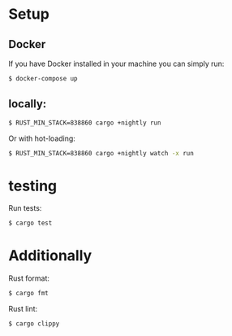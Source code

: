 # Setup 

## Docker
If you have Docker installed in your machine you can simply run:
```bash
$ docker-compose up
```
## locally:
```bash
$ RUST_MIN_STACK=838860 cargo +nightly run
```
Or with hot-loading:
```bash
$ RUST_MIN_STACK=838860 cargo +nightly watch -x run
```

# testing

Run tests:
```bash
$ cargo test
```

# Additionally
Rust format:
```bash
$ cargo fmt
```

Rust lint:
```bash
$ cargo clippy
```